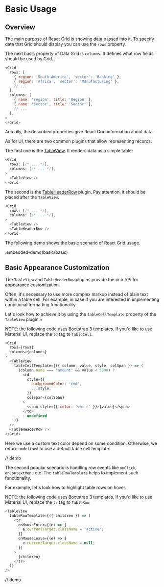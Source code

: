 # Basic Usage

## Overview

The main purpose of React Grid is showing data passed into it. To specify data that Grid should display you can use the `rows` property.

The next basic property of Data Grid is `columns`. It defines what row fields should be used by Grid.

```js
<Grid
  rows: [
    { region: 'South America', 'sector': 'Banking' },
    { region: 'Africa', 'sector': 'Manufacturing' },
    // ...
  ],
  columns: [
    { name: 'region', title: 'Region' },
    { name: 'sector', title: 'Sector' },
    // ...
  ],
>
</Grid>
```

Actually, the described properties give React Grid information about data.

As for UI, there are two common plugins that allow representing records.

The first one is the [TableView](../reference/table-view.md). It renders data as a simple table:


```js
<Grid
  rows: [/* ... */],
  columns: [/* ... */],
>
  <TableView />
</Grid>
```

The second is the [TableHeaderRow](../reference/table-header-row.md) plugin. Pay attention, it should be placed after the `TableView`.

```js
<Grid
  rows: [/* ... */],
  columns: [/* ... */],
>
  <TableView />
  <TableHeaderRow />
</Grid>
```

The following demo shows the basic scenario of React Grid usage.

.embedded-demo(basic/basic)

## Basic Appearance Customization

The `TableView` and `TableHeaderRow` plugins provide the rich API for appearance customization.

Often, it's necessary to use more complex markup instead of plain text within a table cell. For example, in case if you are interested in implementing conditional formatting functionality.

Let's look how to achieve it by using the `tableCellTemplate` property of the `TableView` plugin.+

NOTE: the following code uses Bootstrap 3 templates. If you'd like to use Material UI, replace the `td` tag to `TableCell`.

```js
<Grid
  rows={rows}
  columns={columns}
>
  <TableView
    tableCellTemplate={({ column, value, style, colSpan }) => (
      (column.name === 'amount' && value < 5000) ?
        <td
          style={{
            backgroundColor: 'red',
            ...style,
          }}
          colSpan={colSpan}
        >
          <span style={{ color: 'white' }}>{value}</span>
        </td>
        : undefined
    )}
  />
  <TableHeaderRow />
</Grid>
```

Here we use a custom text color depend on some condition. Otherwise, we return `undefined` to use a default table cell template.

// demo

The second popular scenario is handling row events like `onClick`, `onContextMenu` etc. The `tableRowTemplate` helps to implement such functionality.

For example, let's look how to highlight table rows on hover.

NOTE: the following code uses Bootstrap 3 templates. If you'd like to use Material UI, replace the `tr` tag to `TableRow`.

```js
<TableView
  tableRowTemplate={({ children }) => (
    <tr
      onMouseEnter={(e) => {
        e.currentTarget.className = 'active';
      }}
      onMouseLeave={(e) => {
        e.currentTarget.className = null;
      }}
    >
      {children}
    </tr>
  )}
/>
```

// demo
